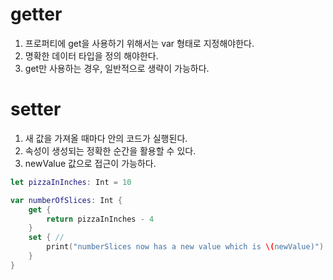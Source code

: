# getter 

1. 프로퍼티에 get을 사용하기 위해서는 var 형태로 지정해야한다.
2. 명확한 데이터 타입을 정의 해야한다.
3. get만 사용하는 경우, 일반적으로 생략이 가능하다.

# setter

1. 새 값을 가져올 때마다 안의 코드가 실행된다.
2. 속성이 생성되는 정확한 순간을 활용할 수 있다.
3. newValue 값으로 접근이 가능하다.

```swift
let pizzaInInches: Int = 10

var numberOfSlices: Int {
    get {
        return pizzaInInches - 4
    }
    set { // 
        print("numberSlices now has a new value which is \(newValue)")
    }
}
```

